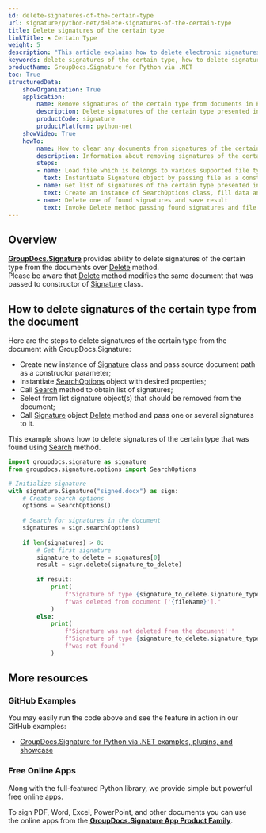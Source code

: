 ```yaml
---
id: delete-signatures-of-the-certain-type
url: signature/python-net/delete-signatures-of-the-certain-type
title: Delete signatures of the certain type
linkTitle: ✖ Certain Type
weight: 5
description: "This article explains how to delete electronic signatures of the certain type with GroupDocs.Signature API."
keywords: delete signatures of the certain type, how to delete signatures of the certain type
productName: GroupDocs.Signature for Python via .NET
toc: True
structuredData:
    showOrganization: True
    application:    
        name: Remove signatures of the certain type from documents in Python    
        description: Delete signatures of the certain type presented in documents in convenient way with Python language and GroupDocs.Signature for Python via .NET APIs
        productCode: signature
        productPlatform: python-net 
    showVideo: True
    howTo:
        name: How to clear any documents from signatures of the certain type using Python 
        description: Information about removing signatures of the certain type from documents by Python
        steps:
        - name: Load file which is belongs to various supported file types
          text: Instantiate Signature object by passing file as a constructor parameter. You may provide either file path or file stream. 
        - name: Get list of signatures of the certain type presented in document 
          text: Create an instance of SearchOptions class, fill data and call Search method of signature.
        - name: Delete one of found signatures and save result 
          text: Invoke Delete method passing found signatures and file path for signed file. File stream can be used as well.
---
```

## Overview
[**GroupDocs.Signature**](https://products.groupdocs.com/signature/python-net) provides ability to delete signatures of the certain type from the documents over [Delete](https://reference.groupdocs.com/signature/python-net/groupdocs.signature/signature/delete) method.  
Please be aware that [Delete](https://reference.groupdocs.com/signature/python-net/groupdocs.signature/signature/delete) method modifies the same document that was passed to constructor of [Signature](https://reference.groupdocs.com/signature/python-net/groupdocs.signature/signature) class.

## How to delete signatures of the certain type from the document
Here are the steps to delete signatures of the certain type from the document with GroupDocs.Signature:

* Create new instance of [Signature](https://reference.groupdocs.com/signature/python-net/groupdocs.signature/signature) class and pass source document path as a constructor parameter;
* Instantiate [SearchOptions](https://reference.groupdocs.com/signature/python-net/groupdocs.signature.options/searchoptions) object with desired properties;
* Call [Search](https://reference.groupdocs.com/signature/python-net/groupdocs.signature/signature/search) method to obtain list of signatures;
* Select from list signature object(s) that should be removed from the document;
* Call [Signature](https://reference.groupdocs.com/signature/python-net/groupdocs.signature/signature) object [Delete](https://reference.groupdocs.com/signature/python-net/groupdocs.signature/signature/delete) method and pass one or several signatures to it.  

This example shows how to delete signatures of the certain type that was found using [Search](https://reference.groupdocs.com/signature/python-net/groupdocs.signature/signature/search) method.

```python
import groupdocs.signature as signature
from groupdocs.signature.options import SearchOptions

# Initialize signature
with signature.Signature("signed.docx") as sign:
    # Create search options
    options = SearchOptions()
    
    # Search for signatures in the document
    signatures = sign.search(options)
    
    if len(signatures) > 0:
        # Get first signature
        signature_to_delete = signatures[0]
        result = sign.delete(signature_to_delete)
        
        if result:
            print(
                f"Signature of type {signature_to_delete.signature_type} "
                f"was deleted from document ['{fileName}']."
            )
        else:
            print(
                f"Signature was not deleted from the document! "
                f"Signature of type {signature_to_delete.signature_type} "
                f"was not found!"
            )
```

## More resources

### GitHub Examples

You may easily run the code above and see the feature in action in our GitHub examples:

* [GroupDocs.Signature for Python via .NET examples, plugins, and showcase](https://github.com/groupdocs-signature/GroupDocs.Signature-for-Python-via-.NET)

### Free Online Apps

Along with the full-featured Python library, we provide simple but powerful free online apps.

To sign PDF, Word, Excel, PowerPoint, and other documents you can use the online apps from the **[GroupDocs.Signature App Product Family](https://products.groupdocs.app/signature/family)**.